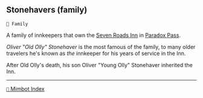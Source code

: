 ## Stonehavers (family)

`🪪 Family`

A family of innkeepers that own the [Seven Roads Inn](<https://zeithalt.github.io/r/seven_roads_inn.html>) in [Paradox Pass](<https://zeithalt.github.io/r/paradox_pass.html>).

_Oliver "Old Olly" Stonehaver_ is the most famous of the family, to many older travelers he's known as *the* innkeeper for his years of service in the Inn.

After Old Olly's death, his son Oliver "Young Olly" Stonehaver inherited the Inn.

-----
[`📑` Mimbot Index](<https://zeithalt.github.io/r/#3d30>)
<!---
keywords:  
aliases: 
-->